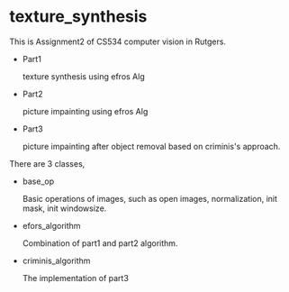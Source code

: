 # texture_synthesis
  This is Assignment2 of CS534 computer vision in Rutgers.

- Part1

  texture synthesis using efros Alg

- Part2

  picture impainting using efros Alg

- Part3

  picture impainting after object removal based on criminis's approach.
  
There are 3 classes,
- base_op
  
  Basic operations of images, such as open images, normalization, init mask, init windowsize.
- efors_algorithm

  Combination of part1 and part2 algorithm.
- criminis_algorithm

  The implementation of part3

